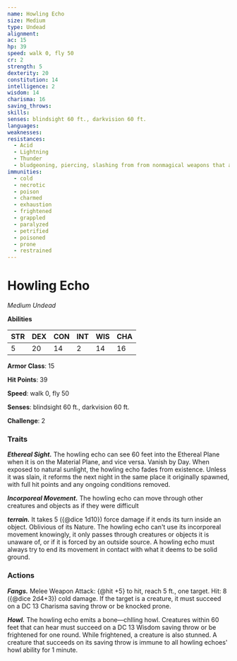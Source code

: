 ```yaml
---
name: Howling Echo
size: Medium
type: Undead
alignment: 
ac: 15
hp: 39
speed: walk 0, fly 50
cr: 2
strength: 5
dexterity: 20
constitution: 14
intelligence: 2
wisdom: 14
charisma: 16
saving_throws:
skills:
senses: blindsight 60 ft., darkvision 60 ft.
languages:
weaknesses:
resistances:
  - Acid
  - Lightning
  - Thunder
  - bludgeoning, piercing, slashing from from nonmagical weapons that aren't silvered
immunities:
  - cold
  - necrotic
  - poison
  - charmed
  - exhaustion
  - frightened
  - grappled
  - paralyzed
  - petrified
  - poisoned
  - prone
  - restrained
---
```


# Howling Echo

*Medium Undead*

**Abilities**

| STR | DEX | CON | INT | WIS | CHA |
| --- | --- | --- | --- | --- | --- |
| 5 | 20 | 14 | 2 | 14 | 16 |

**Armor Class**: 15

**Hit Points**: 39

**Speed**: walk 0, fly 50

**Senses**: blindsight 60 ft., darkvision 60 ft.

**Challenge**: 2

### Traits
***Ethereal Sight.*** The howling echo can see 60 feet into the Ethereal Plane when it is on the Material Plane, and vice versa. Vanish by Day. When exposed to natural sunlight, the howling echo fades from existence. Unless it was slain, it reforms the next night in the same place it originally spawned, with full hit points and any ongoing conditions removed.

***Incorporeal Movement.*** The howling echo can move through other creatures and objects as if they were difficult

***terrain.*** It takes 5 ({@dice 1d10}) force damage if it ends its turn inside an object. Oblivious of its Nature. The howling echo can't use its incorporeal movement knowingly, it only passes through creatures or objects it is unaware of, or if it is forced by an outside source. A howling echo must always try to end its movement in contact with what it deems to be solid ground.

### Actions
***Fangs.*** Melee Weapon Attack: {@hit +5} to hit, reach 5 ft., one target. Hit: 8 ({@dice 2d4+3}) cold damage. If the target is a creature, it must succeed on a DC 13 Charisma saving throw or be knocked prone.

***Howl.*** The howling echo emits a bone—chlling howl. Creatures within 60 feet that can hear must succeed on a DC 13 Wisdom saving throw or be frightened for one round. While frightened, a creature is also stunned. A creature that succeeds on its saving throw is immune to all howling echoes' howl ability for 1 minute.

